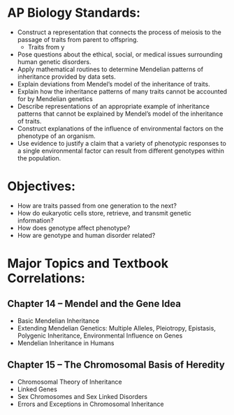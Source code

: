 # AP Biology Standards:

-   Construct a representation that connects the process of meiosis to the passage of traits from parent to offspring.
	- Traits from y
-   Pose questions about the ethical, social, or medical issues surrounding human genetic disorders.
-   Apply mathematical routines to determine Mendelian patterns of inheritance provided by data sets.
-   Explain deviations from Mendel’s model of the inheritance of traits.
-   Explain how the inheritance patterns of many traits cannot be accounted for by Mendelian genetics
-   Describe representations of an appropriate example of inheritance patterns that cannot be explained by Mendel’s model of the inheritance of traits.
-   Construct explanations of the influence of environmental factors on the phenotype of an organism.
-   Use evidence to justify a claim that a variety of phenotypic responses to a single environmental factor can result from different genotypes within the population.

# Objectives:

-   How are traits passed from one generation to the next?
-   How do eukaryotic cells store, retrieve, and transmit genetic information?
-   How does genotype affect phenotype?
-   How are genotype and human disorder related?

# Major Topics and Textbook Correlations:

## Chapter 14 – Mendel and the Gene Idea

-   Basic Mendelian Inheritance
-   Extending Mendelian Genetics: Multiple Alleles, Pleiotropy, Epistasis, Polygenic Inheritance, Environmental Influence on Genes
-   Mendelian Inheritance in Humans

## Chapter 15 – The Chromosomal Basis of Heredity

-   Chromosomal Theory of Inheritance
-   Linked Genes
-   Sex Chromosomes and Sex Linked Disorders
-   Errors and Exceptions in Chromosomal Inheritance
